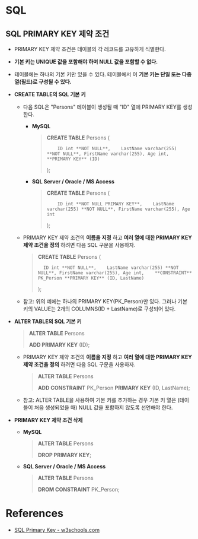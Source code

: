 # SQL

## SQL PRIMARY KEY 제약 조건

  - PRIMARY KEY 제약 조건은 테이블의 각 레코드를 고유하게 식별한다.
  - **기본 키는 UNIQUE 값을 포함해야 하며 NULL 값을 포함할 수 없다.**
  - 테이블에는 하나의 기본 키만 있을 수 있다. 테이블에서 이 **기본 키는 단일 또는 다중 열(필드)로 구성될 수 있다.**

- **CREATE TABLE의 SQL 기본 키**

  - 다음 SQL은 "Persons" 테이블이 생성될 때 "ID" 열에 PRIMARY KEY를 생성한다.

    - **MySQL**

      > **CREATE TABLE** Persons (
      >
      > 		ID int **NOT NULL**,	LastName varchar(255) **NOT NULL**,	FirstName varchar(255),	Age int,	**PRIMARY KEY** (ID)
      >
      > );

    - **SQL Server  /  Oracle  /  MS Access**

      > **CREATE TABLE** Persons (
      >
      > 		ID int **NOT NULL PRIMARY KEY**,	LastName varchar(255) **NOT NULL**,	FirstName varchar(255),	Age int
      >
      > );

  - PRIMARY KEY 제약 조건의 **이름을 지정** 하고 **여러 열에 대한 PRIMARY KEY 제약 조건을 정의** 하려면 다음 SQL 구문을 사용하자.

    > **CREATE TABLE** Persons (
    >
    > 		ID int **NOT NULL**,	LastName varchar(255) **NOT NULL**,	FirstName varchar(255),	Age int,	**CONSTRAINT** PK_Person **PRIMARY KEY** (ID, LastName)
    >
    > );

  - 참고: 위의 예에는 하나의 PRIMARY KEY(PK_Person)만 있다. 그러나 기본 키의 VALUE는 2개의 COLUMNS(ID + LastName)로 구성되어 있다.

- **ALTER TABLE의 SQL 기본 키**

  > **ALTER TABLE** Persons
  >
  > **ADD PRIMARY KEY**  (ID);

  - PRIMARY KEY 제약 조건의 **이름을 지정** 하고 **여러 열에 대한 PRIMARY KEY 제약 조건을 정의** 하려면 다음 SQL 구문을 사용하자.

    > **ALTER TABLE** Persons
    >
    > **ADD CONSTRAINT** PK_Person **PRIMARY KEY** (ID, LastName);

  - 참고: ALTER TABLE을 사용하여 기본 키를 추가하는 경우 기본 키 열은 (테이블이 처음 생성되었을 때) NULL 값을 포함하지 않도록 선언해야 한다.

- **PRIMARY KEY 제약 조건 삭제**

  - **MySQL**

    > **ALTER TABLE** Persons
    >
    > **DROP PRIMARY KEY**;

  - **SQL Server  /  Oracle  /  MS Access**

    > **ALTER TABLE** Persons
    >
    > **DROM CONSTRAINT** PK_Person;


# References

- [SQL Primary Key - w3schools.com](https://www.w3schools.com/sql/sql_primarykey.asp) 

